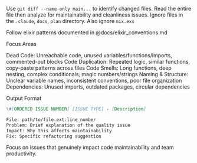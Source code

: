Use `git diff --name-only main...` to identify changed files. Read the entire file then analyze for maintainability and cleanliness issues.  Ignore files in the `.claude`, `docs`, `plan` directory. Also ignore `mix.exs`

Follow elixir patterns documented in @docs/elixir_conventions.md

Focus Areas

Dead Code: Unreachable code, unused variables/functions/imports, commented-out blocks
Code Duplication: Repeated logic, similar functions, copy-paste patterns across files
Code Smells: Long functions, deep nesting, complex conditionals, magic numbers/strings
Naming & Structure: Unclear variable names, inconsistent conventions, poor file organization
Dependencies: Unused imports, outdated packages, circular dependencies

Output Format
```md
\#[ORDERED ISSUE NUMBER] [ISSUE TYPE] - [Description]

File: path/to/file.ext:line_number
Problem: Brief explanation of the quality issue
Impact: Why this affects maintainability
Fix: Specific refactoring suggestion
```

Focus on issues that genuinely impact code maintainability and team productivity.